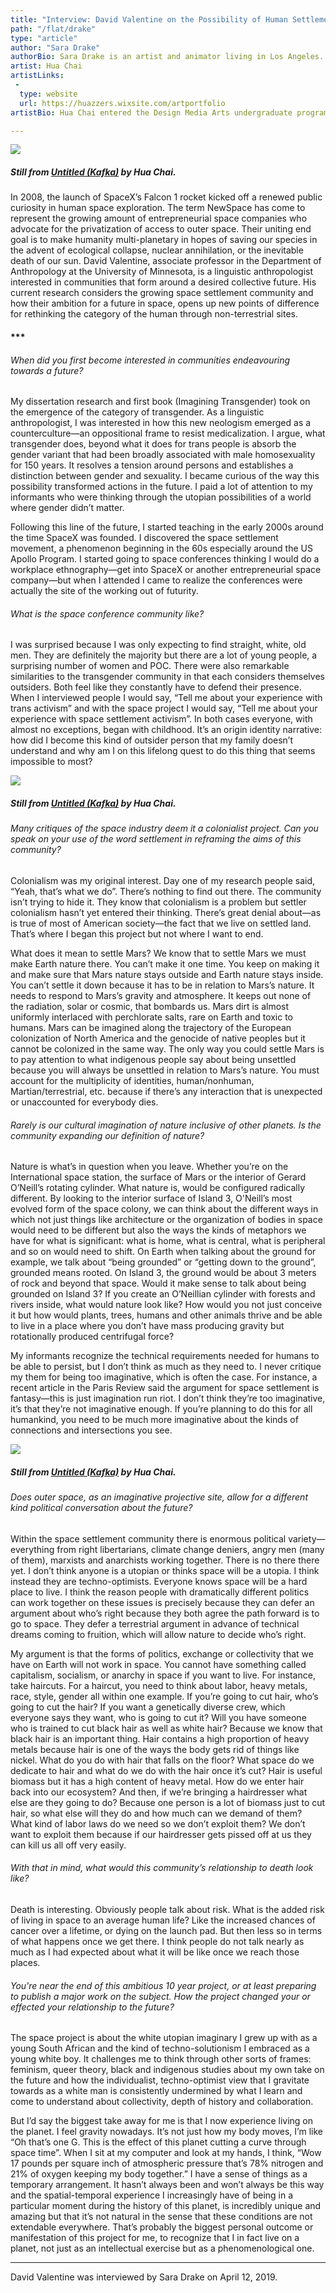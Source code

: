 ```yaml
---
title: "Interview: David Valentine on the Possibility of Human Settlement in Space"
path: "/flat/drake"
type: "article"
author: "Sara Drake"
authorBio: Sara Drake is an artist and animator living in Los Angeles. She received her BFA from the School of the Art Institute of Chicago and her MFA from the Design Media Arts Program at UCLA.
artist: Hua Chai
artistLinks:
 -
  type: website
  url: https://huazzers.wixsite.com/artportfolio
artistBio: Hua Chai entered the Design Media Arts undergraduate program with a background in Photoshop animation. They are currently exploring print and interactive media design and are primarily interested in experimental modes of visual narrative featuring Southeast Asian, LGBTQ+ voices.

---
```


![](/artwork/imgDrakeHua1.png)[](#)

##### Still from [*Untitled (Kafka)*](https://vimeo.com/190407201) by Hua Chai.

In 2008, the launch of SpaceX’s Falcon 1 rocket kicked off a renewed public curiosity in human space exploration. The term NewSpace has come to represent the growing amount of entrepreneurial space companies who advocate for the privatization of access to outer space. Their uniting end goal is to make humanity multi-planetary in hopes of saving our species in the advent of ecological collapse, nuclear annihilation, or the inevitable death of our sun. David Valentine, associate professor in the Department of Anthropology at the University of Minnesota, is a linguistic anthropologist interested in communities that form around a desired collective future. His current research considers the growing space settlement community and how their ambition for a future in space, opens up new points of difference for rethinking the category of the human through non-terrestrial sites.

#### ***

###### When did you first become interested in communities endeavouring towards a future?

My dissertation research and first book (Imagining Transgender) took on the emergence of the category of transgender. As a linguistic anthropologist, I was interested in how this new neologism emerged as a counterculture—an oppositional frame to resist medicalization. I argue, what transgender does, beyond what it does for trans people is absorb the gender variant that had been broadly associated with male homosexuality for 150 years. It resolves a tension around persons and establishes a distinction between gender and sexuality. I became curious of the way this possibility transformed actions in the future. I paid a lot of attention to my informants who were thinking through the utopian possibilities of a world where gender didn’t matter.

Following this line of the future, I started teaching in the early 2000s around the time SpaceX was founded. I discovered the space settlement movement, a phenomenon beginning in the 60s especially around the US Apollo Program. I started going to space conferences thinking I would do a workplace ethnography—get into SpaceX or another entrepreneurial space company—but when I attended I came to realize the conferences were actually the site of the working out of futurity.

###### What is the space conference community like?

I was surprised because I was only expecting to find straight, white, old men. They are definitely the majority but there are a lot of young people, a surprising number of women and POC. There were also remarkable similarities to the transgender community in that each considers themselves outsiders. Both feel like they constantly have to defend their presence. When I interviewed people I would say, “Tell me about your experience with trans activism” and with the space project I would say, “Tell me about your experience with space settlement activism”. In both cases everyone, with almost no exceptions, began with childhood. It’s an origin identity narrative: how did I become this kind of outsider person that my family doesn’t understand and why am I on this lifelong quest to do this thing that seems impossible to most?

![](/artwork/imgDrakeHua2.png)[](#)

##### Still from [*Untitled (Kafka)*](https://vimeo.com/190407201) by Hua Chai.

###### Many critiques of the space industry deem it a colonialist project. Can you speak on your use of the word settlement in reframing the aims of this community?

Colonialism was my original interest. Day one of my research people said, “Yeah, that’s what we do”. There’s nothing to find out there. The community isn’t trying to hide it. They know that colonialism is a problem but settler colonialism hasn’t yet entered their thinking. There’s great denial about—as is true of most of American society—the fact that we live on settled land. That’s where I began this project but not where I want to end.

What does it mean to settle Mars? We know that to settle Mars we must make Earth nature there. You can’t make it one time. You keep on making it and make sure that Mars nature stays outside and Earth nature stays inside. You can’t settle it down because it has to be in relation to Mars’s nature. It needs to respond to Mars’s gravity and atmosphere. It keeps out none of the radiation, solar or cosmic, that bombards us. Mars dirt is almost uniformly interlaced with perchlorate salts, rare on Earth and toxic to humans. Mars can be imagined along the trajectory of the European colonization of North America and the genocide of native peoples but it cannot be colonized in the same way. The only way you could settle Mars is to pay attention to what indigenous people say about being unsettled because you will always be unsettled in relation to Mars’s nature. You must account for the multiplicity of identities, human/nonhuman, Martian/terrestrial, etc. because if there’s any interaction that is unexpected or unaccounted for everybody dies.

###### Rarely is our cultural imagination of nature inclusive of other planets. Is the community expanding our definition of nature?


Nature is what’s in question when you leave. Whether you’re on the International space station, the surface of Mars or the interior of Gerard O’Neill’s rotating cylinder. What nature is, would be configured radically different. By looking to the interior surface of Island 3, O'Neill’s most evolved form of the space colony, we can think about the different ways in which not just things like architecture or the organization of bodies in space would need to be different but also the ways the kinds of metaphors we have for what is significant: what is home, what is central, what is peripheral and so on would need to shift. On Earth when talking about the ground for example, we talk about “being grounded” or “getting down to the ground”, grounded means rooted. On Island 3, the ground would be about 3 meters of rock and beyond that space. Would it make sense to talk about being grounded on Island 3? If you create an O’Neillian cylinder with forests and rivers inside, what would nature look like? How would you not just conceive it but how would plants, trees, humans and other animals thrive and be able to live in a place where you don’t have mass producing gravity but rotationally produced centrifugal force?

My informants recognize the technical requirements needed for humans to be able to persist, but I don’t think as much as they need to. I never critique my them for being too imaginative, which is often the case. For instance, a recent article in the Paris Review said the argument for space settlement is fantasy—this is just imagination run riot. I don’t think they’re too imaginative, it’s that they’re not imaginative enough. If you’re planning to do this for all humankind, you need to be much more imaginative about the kinds of connections and intersections you see.

![](/artwork/imgDrakeHua3.png)[](#)

##### Still from [*Untitled (Kafka)*](https://vimeo.com/190407201) by Hua Chai.

###### Does outer space, as an imaginative projective site, allow for a different kind political conversation about the future?

Within the space settlement community there is enormous political variety—everything from right libertarians, climate change deniers, angry men (many of them), marxists and anarchists working together. There is no there there yet. I don’t think anyone is a utopian or thinks space will be a utopia. I think instead they are techno-optimists. Everyone knows space will be a hard place to live. I think the reason people with dramatically different politics can work together on these issues is precisely because they can defer an argument about who’s right because they both agree the path forward is to go to space. They defer a terrestrial argument in advance of technical dreams coming to fruition, which will allow nature to decide who’s right.

My argument is that the forms of politics, exchange or collectivity that we have on Earth will not work in space. You cannot have something called capitalism, socialism, or anarchy in space if you want to live. For instance, take haircuts. For a haircut, you need to think about labor, heavy metals, race, style, gender all within one example. If you’re going to cut hair, who’s going to cut the hair? If you want a genetically diverse crew, which everyone says they want, who is going to cut it? Will you have someone who is trained to cut black hair as well as white hair? Because we know that black hair is an important thing. Hair contains a high proportion of heavy metals because hair is one of the ways the body gets rid of things like nickel. What do you do with hair that falls on the floor? What space do we dedicate to hair and what do we do with the hair once it’s cut? Hair is useful biomass but it has a high content of heavy metal. How do we enter hair back into our ecosystem? And then, if we’re bringing a hairdresser what else are they going to do? Because one person is a lot of biomass just to cut hair, so what else will they do and how much can we demand of them? What kind of labor laws do we need so we don’t exploit them? We don’t want to exploit them because if our hairdresser gets pissed off at us they can kill us all off very easily.

###### With that in mind, what would this community’s relationship to death look like?

Death is interesting. Obviously people talk about risk. What is the added risk of living in space to an average human life? Like the increased chances of cancer over a lifetime, or dying on the launch pad. But then less so in terms of what happens once we get there. I think people do not talk nearly as much as I had expected about what it will be like once we reach those places.

###### You're near the end of this ambitious 10 year project, or at least preparing to publish a major work on the subject. How the project changed your or effected your relationship to the future?

The space project is about the white utopian imaginary I grew up with as a young South African and the kind of techno-solutionism I embraced as a young white boy. It challenges me to think through other sorts of frames: feminism, queer theory, black and indigenous studies about my own take on the future and how the individualist, techno-optimist view that I gravitate towards as a white man is consistently undermined by what I learn and come to understand about collectivity, depth of history and collaboration.

But I’d say the biggest take away for me is that I now experience living on the planet. I feel gravity nowadays. It’s not just how my body moves, I’m like “Oh that’s one G. This is the effect of this planet cutting a curve through space time”. When I sit at my computer and look at my hands, I think, “Wow 17 pounds per square inch of atmospheric pressure that’s 78% nitrogen and 21% of oxygen keeping my body together.” I have a sense of things as a temporary arrangement. It hasn’t always been and won’t always be this way and the spatial-temporal experience I increasingly have of being in a particular moment during the history of this planet, is incredibly unique and amazing but that it’s not natural in the sense that these conditions are not extendable everywhere.  That’s probably the biggest personal outcome or manifestation of this project for me, to recognize that I in fact live on a planet, not just as an intellectual exercise but as a phenomenological one.

---

<!-- Footnotes and Citations -->
<span class="cite">
David Valentine was interviewed by Sara Drake on April 12, 2019.
</span>
